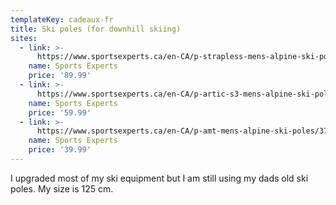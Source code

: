 ```yaml
---
templateKey: cadeaux-fr
title: Ski poles (for downhill skiing)
sites:
  - link: >-
      https://www.sportsexperts.ca/en-CA/p-strapless-mens-alpine-ski-poles/774750/774750-24
    name: Sports Experts
    price: '89.99'
  - link: >-
      https://www.sportsexperts.ca/en-CA/p-artic-s3-mens-alpine-ski-poles/191029/191029-4
    name: Sports Experts
    price: '59.99'
  - link: >-
      https://www.sportsexperts.ca/en-CA/p-amt-mens-alpine-ski-poles/376978/376978-4
    name: Sports Experts
    price: '39.99'
---
```

I upgraded most of my ski equipment but I am still using my dads old ski poles. My size is 125 cm.
